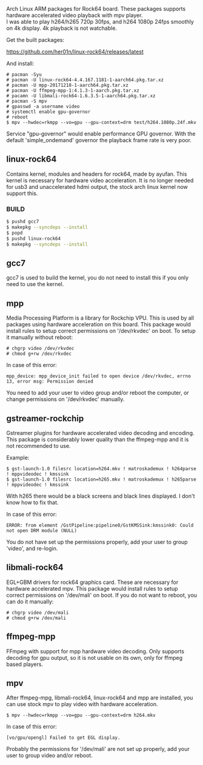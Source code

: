 Arch Linux ARM packages for Rock64 board. 
These packages supports hardware accelerated video playback with mpv player.  
I was able to play h264/h265 720p 30fps, and h264 1080p 24fps smoothly on 4k display.
4k playback is not watchable.

Get the built packages:

https://github.com/her01n/linux-rock64/releases/latest

And install:

    # pacman -Syu
    # pacman -U linux-rock64-4.4.167.1181-1-aarch64.pkg.tar.xz
    # pacman -U mpp-20171218-1-aarch64.pkg.tar.xz
    # pacman -U ffmpeg-mpp-1:4.1.3-1-aarch.pkg.tar.xz
    # pacamn -U libmali-rock64-1.6.3.5-1-aarch64.pkg.tar.xz
    # pacman -S mpv
    # gpasswd -a username video
    # systemctl enable gpu-governor
    # reboot
    $ mpv --hwdec=rkmpp --vo=gpu --gpu-context=drm test/h264.1080p.24f.mkv

Service "gpu-governor" would enable performance GPU governor. 
With the default 'simple_ondemand' governor the playback frame rate is very poor.

## linux-rock64
Contains kernel, modules and headers for rock64, made by ayufan. This kernel is necessary for 
hardware video acceleration. It is no longer needed for usb3 and unaccelerated hdmi output,
the stock arch linux kernel now support this.

### BUILD
```bash
$ pushd gcc7
$ makepkg --syncdeps --install
$ popd
$ pushd linux-rock64
$ makepkg --syncdeps --install
```

## gcc7
gcc7 is used to build the kernel, you do not need to install this if you only need to use the kernel.

## mpp
Media Processing Platform is a library for Rockchip VPU. This is used by all packages using 
hardware acceleration on this board.
This package would install rules to setup correct permissions on '/dev/rkvdec' on boot.
To setup it manually without reboot:

    # chgrp video /dev/rkvdec
    # chmod g+rw /dev/rkvdec

In case of this error:

    mpp_device: mpp_device_init failed to open device /dev/rkvdec, errno 13, error msg: Permission denied
You need to add your user to video group and/or reboot the computer, 
or change permissions on '/dev/rkvdec' manually.

## gstreamer-rockchip
Gstreamer plugins for hardware accelerated video decoding and encoding. 
This package is considerably lower quality than the ffmpeg-mpp and it is not recommended to use.

Example:

    $ gst-launch-1.0 filesrc location=h264.mkv ! matroskademux ! h264parse ! mppvideodec ! kmssink
    $ gst-launch-1.0 filesrc location=h265.mkv ! matroskademux ! h265parse ! mppvideodec ! kmssink
With h265 there would be a black screens and black lines displayed. I don't know how to fix that.

In case of this error:

    ERROR: from element /GstPipeline:pipeline0/GstKMSSink:kmssink0: Could not open DRM module (NULL)
You do not have set up the permissions properly, add your user to group 'video', and re-login.

## libmali-rock64
EGL+GBM drivers for rock64 graphics card. These are necessary for hardware accelerated mpv.
This package would install rules to setup correct permissions on '/dev/mali' on boot.
If you do not want to reboot, you can do it manually:

    # chgrp video /dev/mali
    # chmod g+rw /dev/mali

## ffmpeg-mpp
FFmpeg with support for mpp hardware video decoding. 
Only supports decoding for gpu output, so it is not usable on its own, only for ffmpeg based players.

## mpv
After ffmpeg-mpg, libmali-rock64, linux-rock64 and mpp are installed, 
you can use stock mpv to play video with hardware acceleration.

    $ mpv --hwdec=rkmpp --vo=gpu --gpu-context=drm h264.mkv

In case of this error:

    [vo/gpu/opengl] Failed to get EGL display.
Probably the permissions for '/dev/mali' are not set up properly, 
add your user to group video and/or reboot.

